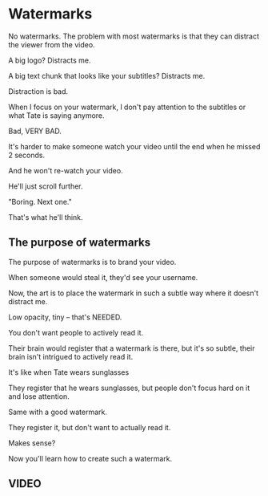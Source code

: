 # Watermarks

No watermarks.
The problem with most watermarks is that they can distract the viewer from the video.

A big logo? Distracts me.

A big text chunk that looks like your subtitles? Distracts me.

Distraction is bad.

When I focus on your watermark, I don't pay attention to the subtitles or what Tate is saying anymore.

Bad, VERY BAD.

It's harder to make someone watch your video until the end when he missed 2 seconds.

And he won't re-watch your video.

He'll just scroll further.

"Boring. Next one."

That's what he'll think.

## The purpose of watermarks

The purpose of watermarks is to brand your video.

When someone would steal it, they'd see your username.

Now, the art is to place the watermark in such a subtle way where it doesn't distract me.

Low opacity, tiny – that's NEEDED.

You don't want people to actively read it.

Their brain would register that a watermark is there, but it's so subtle, their brain isn't intrigued to actively read it.

It's like when Tate wears sunglasses

They register that he wears sunglasses, but people don't focus hard on it and lose attention.

Same with a good watermark.

They register it, but don't want to actually read it.

Makes sense?

Now you'll learn how to create such a watermark.

## VIDEO
